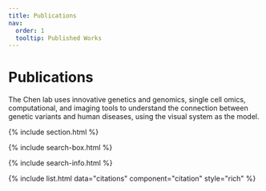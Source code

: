 ```yaml
---
title: Publications
nav:
  order: 1
  tooltip: Published Works
---
```


# <i class="fas fa-microscope"></i>Publications

The Chen lab uses innovative genetics and genomics, single cell omics, computational, and imaging tools to understand the connection between genetic variants and human diseases, using the visual system as the model.

{% include section.html %}

{% include search-box.html %}

{% include search-info.html %}

{% include list.html data="citations" component="citation" style="rich" %}

